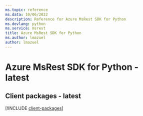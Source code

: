 ```yaml
---
ms.topic: reference
ms.data: 10/06/2022
description: Reference for Azure MsRest SDK for Python
ms.devlang: python
ms.service: msrest
title: Azure MsRest SDK for Python
ms.author: lmazuel
author: lmazuel
---
```

# Azure MsRest SDK for Python - latest

## Client packages - latest
[!INCLUDE [client-packages](msrest-client-index.md)]